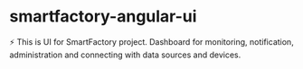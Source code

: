 # smartfactory-angular-ui
:zap: This is UI for SmartFactory project. Dashboard for monitoring, notification, administration and connecting with data sources and devices.
